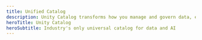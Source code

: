 ```yaml
---
title: Unified Catalog
description: Unity Catalog transforms how you manage and govern data, ensuring compatibility and control across diverse platforms and tools.
heroTitle: Unity Catalog
heroSubtitle: Industry's only universal catalog for data and AI
---
```

